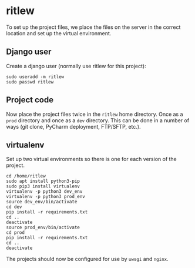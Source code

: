 # ritlew
To set up the project files, we place the files on the server in the correct location
and set up the virtual environment.

## Django user
Create a django user (normally use ritlew for this project):
```
sudo useradd -m ritlew
sudo passwd ritlew
```

## Project code
Now place the project files twice in the `ritlew` home directory. Once as a `prod` 
directory and once as a `dev` directory. This can be done in a number of ways 
(git clone, PyCharm deployment, FTP/SFTP, etc.).

## virtualenv
Set up two virtual environments so there is one for each version of the project.
```
cd /home/ritlew
sudo apt install python3-pip
sudo pip3 install virtualenv
virtualenv -p python3 dev_env
virtualenv -p python3 prod_env
source dev_env/bin/activate
cd dev
pip install -r requirements.txt
cd ..
deactivate
source prod_env/bin/activate
cd prod
pip install -r requirements.txt
cd ..
deactivate
```

The projects should now be configured for use by `uwsgi` and `nginx`.